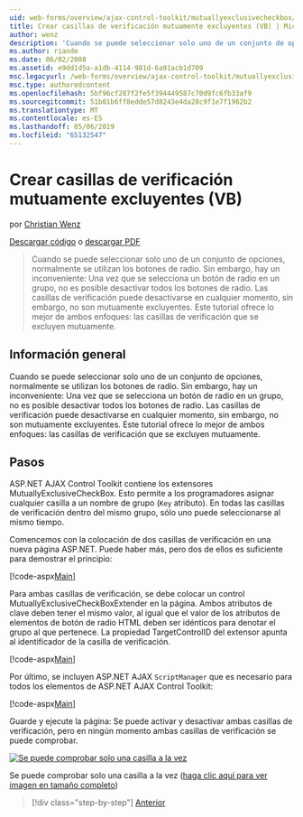 ```yaml
---
uid: web-forms/overview/ajax-control-toolkit/mutuallyexclusivecheckbox/creating-mutually-exclusive-checkboxes-vb
title: Crear casillas de verificación mutuamente excluyentes (VB) | Microsoft Docs
author: wenz
description: 'Cuando se puede seleccionar solo uno de un conjunto de opciones, normalmente se utilizan los botones de radio. Sin embargo, hay un inconveniente: Una vez un botón de radio en un grupo se selecciona...'
ms.author: riande
ms.date: 06/02/2008
ms.assetid: e9dd1d5a-a1db-4114-981d-6a91acb1d709
msc.legacyurl: /web-forms/overview/ajax-control-toolkit/mutuallyexclusivecheckbox/creating-mutually-exclusive-checkboxes-vb
msc.type: authoredcontent
ms.openlocfilehash: 5bf96cf287f2fe5f394449587c70d9fc6fb33af9
ms.sourcegitcommit: 51b01b6ff8edde57d8243e4da28c9f1e7f1962b2
ms.translationtype: MT
ms.contentlocale: es-ES
ms.lasthandoff: 05/06/2019
ms.locfileid: "65132547"
---
```

# <a name="creating-mutually-exclusive-checkboxes-vb"></a>Crear casillas de verificación mutuamente excluyentes (VB)

por [Christian Wenz](https://github.com/wenz)

[Descargar código](http://download.microsoft.com/download/9/3/f/93f8daea-bebd-4821-833b-95205389c7d0/MutuallyExclusiveCheckBox0.vb.zip) o [descargar PDF](http://download.microsoft.com/download/b/6/a/b6ae89ee-df69-4c87-9bfb-ad1eb2b23373/mutuallyexclusivecheckbox0VB.pdf)

> Cuando se puede seleccionar solo uno de un conjunto de opciones, normalmente se utilizan los botones de radio. Sin embargo, hay un inconveniente: Una vez que se selecciona un botón de radio en un grupo, no es posible desactivar todos los botones de radio. Las casillas de verificación puede desactivarse en cualquier momento, sin embargo, no son mutuamente excluyentes. Este tutorial ofrece lo mejor de ambos enfoques: las casillas de verificación que se excluyen mutuamente.

## <a name="overview"></a>Información general

Cuando se puede seleccionar solo uno de un conjunto de opciones, normalmente se utilizan los botones de radio. Sin embargo, hay un inconveniente: Una vez que se selecciona un botón de radio en un grupo, no es posible desactivar todos los botones de radio. Las casillas de verificación puede desactivarse en cualquier momento, sin embargo, no son mutuamente excluyentes. Este tutorial ofrece lo mejor de ambos enfoques: las casillas de verificación que se excluyen mutuamente.

## <a name="steps"></a>Pasos

ASP.NET AJAX Control Toolkit contiene los extensores MutuallyExclusiveCheckBox. Esto permite a los programadores asignar cualquier casilla a un nombre de grupo (`Key` atributo). En todas las casillas de verificación dentro del mismo grupo, sólo uno puede seleccionarse al mismo tiempo.

Comencemos con la colocación de dos casillas de verificación en una nueva página ASP.NET. Puede haber más, pero dos de ellos es suficiente para demostrar el principio:

[!code-aspx[Main](creating-mutually-exclusive-checkboxes-vb/samples/sample1.aspx)]

Para ambas casillas de verificación, se debe colocar un control MutuallyExclusiveCheckBoxExtender en la página. Ambos atributos de clave deben tener el mismo valor, al igual que el valor de los atributos de elementos de botón de radio HTML deben ser idénticos para denotar el grupo al que pertenece. La propiedad TargetControlID del extensor apunta al identificador de la casilla de verificación.

[!code-aspx[Main](creating-mutually-exclusive-checkboxes-vb/samples/sample2.aspx)]

Por último, se incluyen ASP.NET AJAX `ScriptManager` que es necesario para todos los elementos de ASP.NET AJAX Control Toolkit:

[!code-aspx[Main](creating-mutually-exclusive-checkboxes-vb/samples/sample3.aspx)]

Guarde y ejecute la página: Se puede activar y desactivar ambas casillas de verificación, pero en ningún momento ambas casillas de verificación se puede comprobar.

[![Se puede comprobar solo una casilla a la vez](creating-mutually-exclusive-checkboxes-vb/_static/image2.png)](creating-mutually-exclusive-checkboxes-vb/_static/image1.png)

Se puede comprobar solo una casilla a la vez ([haga clic aquí para ver imagen en tamaño completo](creating-mutually-exclusive-checkboxes-vb/_static/image3.png))

> [!div class="step-by-step"]
> [Anterior](creating-mutually-exclusive-checkboxes-cs.md)
